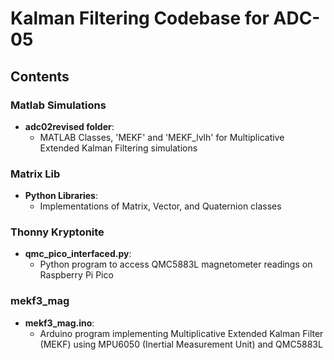 # Kalman Filtering Codebase for ADC-05

## Contents

### Matlab Simulations
- **adc02revised folder**: 
  - MATLAB Classes, 'MEKF' and 'MEKF_lvlh' for Multiplicative Extended Kalman Filtering simulations

### Matrix Lib
- **Python Libraries**:
  - Implementations of Matrix, Vector, and Quaternion classes

### Thonny Kryptonite
- **qmc_pico_interfaced.py**: 
  - Python program to access QMC5883L magnetometer readings on Raspberry Pi Pico

### mekf3_mag
- **mekf3_mag.ino**: 
  - Arduino program implementing Multiplicative Extended Kalman Filter (MEKF) using MPU6050 (Inertial Measurement Unit) and QMC5883L
